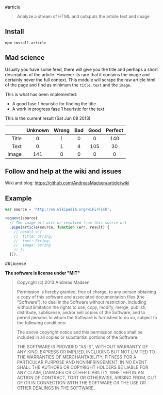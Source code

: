 #article

> Analyze a stream of HTML and outsputs the article text and image

## Install

```shell
npm install article
```

## Mad science

Usually you have some feed, there will give you the title and perhaps a
short description of the article. However its rare that it contains the image
and certainly never the full context. This module will scrape the raw article
html of the page and find as minimum the `title`, `text` and the `image`.

This is what has been implemented:

* A good fase 1 heuristic for finding the title
* A work in progress fase 1 heuristic for the text

This is the current result (Sat Jun 08 2013)

|       | Unknown | Wrong | Bad | Good | Perfect |
|------:|:-------:|:-----:|:---:|:----:|:-------:|
| Title | 0       | 1     | 0   | 0    | 140     |
| Text  | 0       | 1     | 4   | 105  | 30      |
| Image | 141     | 0     | 0   | 0    | 0       |

## Follow and help at the wiki and issues

Wiki and blog: https://github.com/AndreasMadsen/article/wiki

## Example

```javascript
var source = 'http://en.wikipedia.org/wiki/Fish';

request(source)
  // The image url will be resolved from this source url
  .pipe(article(source, function (err, result) {
    // result = {
    //  title: String,
    //  text: String,
    //  image: String
    // };
  }));
```

##License

**The software is license under "MIT"**

> Copyright (c) 2013 Andreas Madsen
>
> Permission is hereby granted, free of charge, to any person obtaining a copy
> of this software and associated documentation files (the "Software"), to deal
> in the Software without restriction, including without limitation the rights
> to use, copy, modify, merge, publish, distribute, sublicense, and/or sell
> copies of the Software, and to permit persons to whom the Software is
> furnished to do so, subject to the following conditions:
>
> The above copyright notice and this permission notice shall be included in
> all copies or substantial portions of the Software.
>
> THE SOFTWARE IS PROVIDED "AS IS", WITHOUT WARRANTY OF ANY KIND, EXPRESS OR
> IMPLIED, INCLUDING BUT NOT LIMITED TO THE WARRANTIES OF MERCHANTABILITY,
> FITNESS FOR A PARTICULAR PURPOSE AND NONINFRINGEMENT. IN NO EVENT SHALL THE
> AUTHORS OR COPYRIGHT HOLDERS BE LIABLE FOR ANY CLAIM, DAMAGES OR OTHER
> LIABILITY, WHETHER IN AN ACTION OF CONTRACT, TORT OR OTHERWISE, ARISING FROM,
> OUT OF OR IN CONNECTION WITH THE SOFTWARE OR THE USE OR OTHER DEALINGS IN
> THE SOFTWARE.
